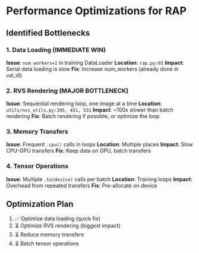 # Performance Optimizations for RAP

## Identified Bottlenecks

### 1. Data Loading (IMMEDIATE WIN)
**Issue**: `num_workers=1` in training DataLoader
**Location**: `rap.py:65`
**Impact**: Serial data loading is slow
**Fix**: Increase num_workers (already done in val_dl)

### 2. RVS Rendering (MAJOR BOTTLENECK)
**Issue**: Sequential rendering loop, one image at a time
**Location**: `utils/nvs_utils.py:395, 451, 531`
**Impact**: ~100x slower than batch rendering
**Fix**: Batch rendering if possible, or optimize the loop

### 3. Memory Transfers
**Issue**: Frequent `.cpu()` calls in loops
**Location**: Multiple places
**Impact**: Slow CPU-GPU transfers
**Fix**: Keep data on GPU, batch transfers

### 4. Tensor Operations
**Issue**: Multiple `.to(device)` calls per batch
**Location**: Training loops
**Impact**: Overhead from repeated transfers
**Fix**: Pre-allocate on device

## Optimization Plan

1. ✅ Optimize data loading (quick fix)
2. ⏳ Optimize RVS rendering (biggest impact)
3. ⏳ Reduce memory transfers
4. ⏳ Batch tensor operations

